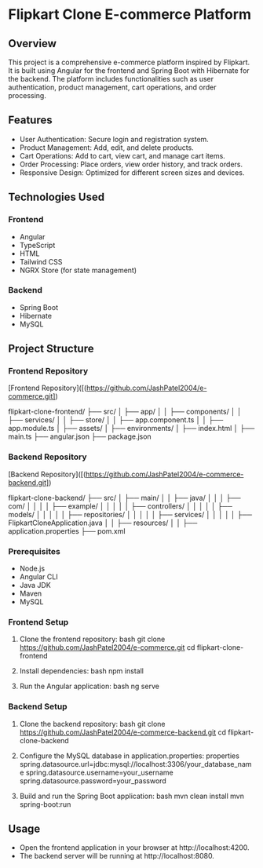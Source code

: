 # Flipkart Clone E-commerce Platform

## Overview

This project is a comprehensive e-commerce platform inspired by Flipkart. It is built using Angular for the frontend and Spring Boot with Hibernate for the backend. The platform includes functionalities such as user authentication, product management, cart operations, and order processing.

## Features

- User Authentication: Secure login and registration system.
- Product Management: Add, edit, and delete products.
- Cart Operations: Add to cart, view cart, and manage cart items.
- Order Processing: Place orders, view order history, and track orders.
- Responsive Design: Optimized for different screen sizes and devices.

## Technologies Used

### Frontend

- Angular
- TypeScript
- HTML
- Tailwind CSS
- NGRX Store (for state management)

### Backend

- Spring Boot
- Hibernate
- MySQL

## Project Structure

### Frontend Repository

[Frontend Repository]([(https://github.com/JashPatel2004/e-commerce.git])


flipkart-clone-frontend/
├── src/
│   ├── app/
│   │   ├── components/
│   │   ├── services/
│   │   ├── store/
│   │   ├── app.component.ts
│   │   ├── app.module.ts
│   ├── assets/
│   ├── environments/
│   ├── index.html
│   ├── main.ts
├── angular.json
├── package.json


### Backend Repository

[Backend Repository]([(https://github.com/JashPatel2004/e-commerce-backend.git])


flipkart-clone-backend/
├── src/
│   ├── main/
│   │   ├── java/
│   │   │   ├── com/
│   │   │   │   ├── example/
│   │   │   │   │   ├── controllers/
│   │   │   │   │   ├── models/
│   │   │   │   │   ├── repositories/
│   │   │   │   │   ├── services/
│   │   │   │   │   ├── FlipkartCloneApplication.java
│   │   ├── resources/
│   │       ├── application.properties
├── pom.xml


### Prerequisites

- Node.js
- Angular CLI
- Java JDK
- Maven
- MySQL

### Frontend Setup

1. Clone the frontend repository:
   bash
   git clone https://github.com/JashPatel2004/e-commerce.git
   cd flipkart-clone-frontend
   

2. Install dependencies:
   bash
   npm install
   

3. Run the Angular application:
   bash
   ng serve
   

### Backend Setup

1. Clone the backend repository:
   bash
   git clone https://github.com/JashPatel2004/e-commerce-backend.git
   cd flipkart-clone-backend
   

2. Configure the MySQL database in application.properties:
   properties
   spring.datasource.url=jdbc:mysql://localhost:3306/your_database_name
   spring.datasource.username=your_username
   spring.datasource.password=your_password
   

3. Build and run the Spring Boot application:
   bash
   mvn clean install
   mvn spring-boot:run
   

## Usage

- Open the frontend application in your browser at http://localhost:4200.
- The backend server will be running at http://localhost:8080.
 
